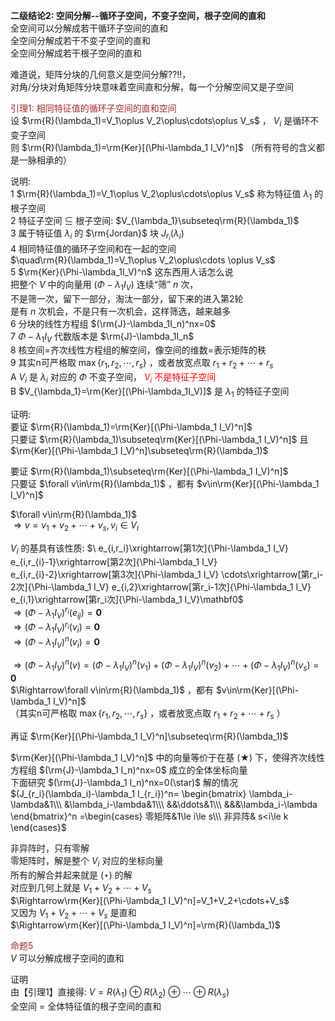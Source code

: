 **二级结论2: 空间分解--循环子空间，不变子空间，根子空间的直和**  
全空间可以分解成若干循环子空间的直和  
全空间分解成若干不变子空间的直和  
全空间分解成若干根子空间的直和  
  
难道说，矩阵分块的几何意义是空间分解??!!，  
对角/分块对角矩阵分块意味着空间直和分解，每一个分解空间又是子空间  
  
<font color=brown>引理1: 相同特征值的循环子空间的直和空间</font>  
设 $\rm{R}(\lambda_1)=V_1\oplus V_2\oplus\cdots\oplus V_s$ ， $V_i$ 是循环不变子空间  
则 $\rm{R}(\lambda_1)=\rm{Ker}[(\Phi-\lambda_1 I_V)^n]$ （所有符号的含义都是一脉相承的）  
  
说明:  
1  $\rm{R}(\lambda_1)=V_1\oplus V_2\oplus\cdots\oplus V_s$ 称为特征值 $\lambda_1$ 的根子空间  
2 特征子空间 $\subseteq$ 根子空间:  $V_{\lambda_1}\subseteq\rm{R}(\lambda_1)$  
3 属于特征值 $\lambda_i$ 的 $\rm{Jordan}$ 块 $J_{r_i}(\lambda_i)$  
4 相同特征值的循环子空间和在一起的空间  
$\quad\rm{R}(\lambda_1)=V_1\oplus V_2\oplus\cdots \oplus V_s$  
5  $\rm{Ker}(\Phi-\lambda_1I_V)^n$ 这东西用人话怎么说  
把整个 $V$ 中的向量用 $(\Phi-\lambda_1I_V)$ 连续“筛” $n$ 次，  
不是筛一次，留下一部分，淘汰一部分，留下来的进入第2轮  
是有 $n$ 次机会，不是只有一次机会，这样筛选，越来越多  
6 分块的线性方程组 $(\rm{J}-\lambda_1I_n)^nx=0$  
7  $\Phi-\lambda_1I_V$ 代数版本是 $\rm{J}-\lambda_1I_n$  
8 核空间=齐次线性方程组的解空间，像空间的维数=表示矩阵的秩  
9 其实n可严格取 $\max\{r_1,r_2,\cdots,r_s\}$ ，或者放宽点取 $r_1+r_2+\cdots+r_s$  
A  $V_i$ 是 $\lambda_i$ 对应的 $\Phi$ 不变子空间，<font color=red> $V_i$ 不是特征子空间</font>  
B  $V_{\lambda_1}=\rm{Ker}[(\Phi-\lambda_1I_V)]$ 是 $\lambda_1$ 的特征子空间  
  
证明:  
要证 $\rm{R}(\lambda_1)=\rm{Ker}[(\Phi-\lambda_1 I_V)^n]$  
只要证 $\rm{R}(\lambda_1)\subseteq\rm{Ker}[(\Phi-\lambda_1 I_V)^n]$ 且 $\rm{Ker}[(\Phi-\lambda_1 I_V)^n]\subseteq\rm{R}(\lambda_1)$  
  
要证 $\rm{R}(\lambda_1)\subseteq\rm{Ker}[(\Phi-\lambda_1 I_V)^n]$  
只要证 $\forall v\in\rm{R}(\lambda_1)$ ，都有 $v\in\rm{Ker}[(\Phi-\lambda_1 I_V)^n]$  
  
$\forall v\in\rm{R}(\lambda_1)$  
$\Rightarrow v=v_1+v_2+\cdots+v_s, v_i\in V_i$  
  
  
$V_i$ 的基具有该性质: $\ e_{i,r_i}\xrightarrow[第1次]{\Phi-\lambda_1 I_V}  
e_{i,r_{i}-1}\xrightarrow[第2次]{\Phi-\lambda_1 I_V}  
e_{i,r_{i}-2}\xrightarrow[第3次]{\Phi-\lambda_1 I_V}  
\cdots\xrightarrow[第r_i-2次]{\Phi-\lambda_1 I_V}  
e_{i,2}\xrightarrow[第r_i-1次]{\Phi-\lambda_1 I_V}  
e_{i,1}\xrightarrow[第r_i次]{\Phi-\lambda_1 I_V}\mathbf0$  
$\Rightarrow(\Phi-\lambda_1 I_V)^{r_i}(e_{ij})=\mathbf0$  
$\Rightarrow(\Phi-\lambda_1 I_V)^{r_i}(v_i)=\mathbf0$  
$\Rightarrow(\Phi-\lambda_1 I_V)^n(v_i)=\mathbf0$  
  
$\Rightarrow(\Phi-\lambda_1 I_V)^n(v)=(\Phi-\lambda_1 I_V)^n(v_1)+(\Phi-\lambda_1 I_V)^n(v_2)  
+\cdots+(\Phi-\lambda_1 I_V)^n(v_s)=\mathbf0$  
$\Rightarrow\forall v\in\rm{R}(\lambda_1)$ ，都有 $v\in\rm{Ker}[(\Phi-\lambda_1 I_V)^n]$  
（其实n可严格取 $\max\{r_1,r_2,\cdots,r_s\}$ ，或者放宽点取 $r_1+r_2+\cdots+r_s$ ）  
  
再证 $\rm{Ker}[(\Phi-\lambda_1 I_V)^n]\subseteq\rm{R}(\lambda_1)$  
  
$\rm{Ker}[(\Phi-\lambda_1 I_V)^n]$ 中的向量等价于在基 $(\bigstar)$ 下，使得齐次线性方程组 $(\rm{J}-\lambda_1 I_n)^nx=0$ 成立的全体坐标向量  
下面研究 $(\rm{J}-\lambda_1 I_n)^nx=0(\star)$ 解的情况  
$(J_{r_i}(\lambda_i)-\lambda_1 I_{r_i})^n=  
\begin{bmatrix}  
\lambda_i-\lambda&1\\\  
&\lambda_i-\lambda&1\\\  
&&\ddots&1\\\  
&&&\lambda_i-\lambda  
\end{bmatrix}^n  
=\begin{cases}  
零矩阵&1\le i\le s\\\  
非异阵& s<i\le k  
\end{cases}$  
  
非异阵时，只有零解  
零矩阵时，解是整个 $V_i$ 对应的坐标向量  
所有的解合并起来就是 $(\star)$ 的解  
对应到几何上就是 $V_1+V_2+\cdots+V_s$  
$\Rightarrow\rm{Ker}[(\Phi-\lambda_1 I_V)^n]=V_1+V_2+\cdots+V_s$  
又因为 $V_1+V_2+\cdots+V_s$ 是直和  
$\Rightarrow\rm{Ker}[(\Phi-\lambda_1 I_V)^n]=\rm{R}(\lambda_1)$  
  
<font color=brown>命题5</font>  
$V$ 可以分解成根子空间的直和  
  
证明  
由【引理1】直接得:  $V=R(\lambda_1)\oplus R(\lambda_2)\oplus \cdots \oplus R(\lambda_s)$  
全空间 $=$ 全体特征值的根子空间的直和  
